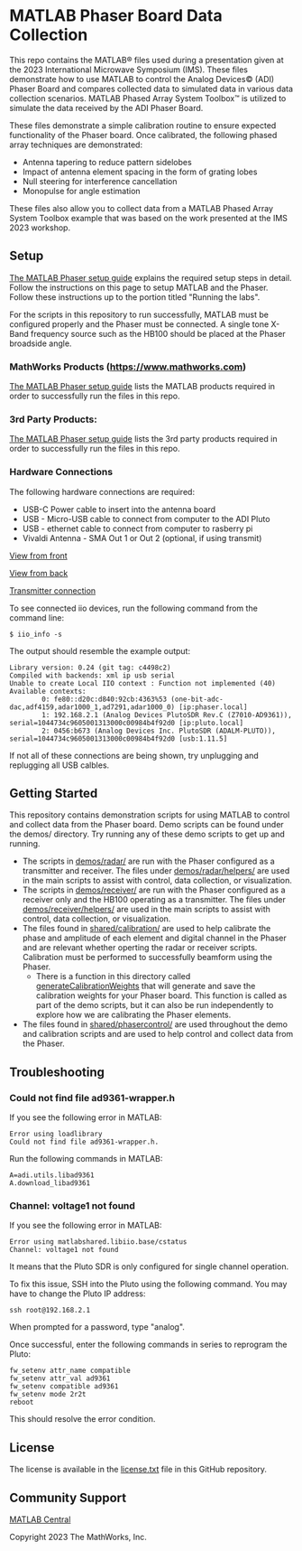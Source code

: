 # MATLAB Phaser Board Data Collection

This repo contains the MATLAB&reg; files used during a presentation given at the 2023 International Microwave Symposium (IMS). These files demonstrate how to use MATLAB to control the Analog Devices&copy; (ADI) Phaser Board and compares collected data to simulated data in various data collection scenarios. MATLAB Phased Array System Toolbox&trade; is utilized to simulate the data received by the ADI Phaser Board.

These files demonstrate a simple calibration routine to ensure expected functionality of the Phaser board. Once calibrated, the following phased array techniques are demonstrated:
- Antenna tapering to reduce pattern sidelobes
- Impact of antenna element spacing in the form of grating lobes
- Null steering for interference cancellation
- Monopulse for angle estimation

These files also allow you to collect data from a MATLAB Phased Array System Toolbox example that was based on the work presented at the IMS 2023 workshop.

## Setup

[The MATLAB Phaser setup guide](https://wiki.analog.com/phaser_matlab) explains the required setup steps in detail. Follow the instructions on this page to setup MATLAB and the Phaser. Follow these instructions up to the portion titled "Running the labs".

For the scripts in this repository to run successfully, MATLAB must be configured properly and the Phaser must be connected. A single tone X-Band frequency source such as the HB100 should be placed at the Phaser broadside angle.

### MathWorks Products (https://www.mathworks.com)

[The MATLAB Phaser setup guide](https://wiki.analog.com/phaser_matlab) lists the MATLAB products required in order to successfully run the files in this repo.

### 3rd Party Products:

[The MATLAB Phaser setup guide](https://wiki.analog.com/phaser_matlab) lists the 3rd party products required in order to successfully run the files in this repo.

### Hardware Connections

The following hardware connections are required:

- USB-C Power cable to insert into the antenna board
- USB - Micro-USB cable to connect from computer to the ADI Pluto
- USB - ethernet cable to connect from computer to rasberry pi
- Vivaldi Antenna - SMA Out 1 or Out 2 (optional, if using transmit)

[View from front](frontsideconnections.jpg)

[View from back](backsideconnections.jpg)

[Transmitter connection](transmitterconnections.jpg)

To see connected iio devices, run the following command from the command line:

```
$ iio_info -s
```

The output should resemble the example output:

```
Library version: 0.24 (git tag: c4498c2)
Compiled with backends: xml ip usb serial
Unable to create Local IIO context : Function not implemented (40)
Available contexts:
        0: fe80::d20c:d840:92cb:4363%53 (one-bit-adc-dac,adf4159,adar1000_1,ad7291,adar1000_0) [ip:phaser.local]
        1: 192.168.2.1 (Analog Devices PlutoSDR Rev.C (Z7010-AD9361)), serial=1044734c9605001313000c00984b4f92d0 [ip:pluto.local]
        2: 0456:b673 (Analog Devices Inc. PlutoSDR (ADALM-PLUTO)), serial=1044734c9605001313000c00984b4f92d0 [usb:1.11.5]
```

If not all of these connections are being shown, try unplugging and replugging all USB calbles.

## Getting Started

This repository contains demonstration scripts for using MATLAB to control and collect data from the Phaser board. Demo scripts can be found under the demos/ directory. Try running any of these demo scripts to get up and running.

- The scripts in [demos/radar/](demos/radar/) are run with the Phaser configured as a transmitter and receiver. The files under [demos/radar/helpers/](demos/radar/helpers/) are used in the main scripts to assist with control, data collection, or visualization.
- The scripts in [demos/receiver/](demos/receiver/) are run with the Phaser configured as a receiver only and the HB100 operating as a transmitter. The files under [demos/receiver/helpers/](demos/receiver/helpers/) are used in the main scripts to assist with control, data collection, or visualization.
- The files found in [shared/calibration/](shared/calibration/) are used to help calibrate the phase and amplitude of each element and digital channel in the Phaser and are relevant whether operting the radar or receiver scripts. Calibration must be performed to successfully beamform using the Phaser.
    - There is a function in this directory called [generateCalibrationWeights](shared/calibration/generateCalibrationWeights) that will generate and save the calibration weights for your Phaser board. This function is called as part of the demo scripts, but it can also be run independently to explore how we are calibrating the Phaser elements.
- The files found in [shared/phasercontrol/](shared/phasercontrol/) are used throughout the demo and calibration scripts and are used to help control and collect data from the Phaser.

## Troubleshooting

### Could not find file ad9361-wrapper.h

If you see the following error in MATLAB:

```
Error using loadlibrary
Could not find file ad9361-wrapper.h.
```

Run the following commands in MATLAB:

```
A=adi.utils.libad9361
A.download_libad9361
```

### Channel: voltage1 not found

If you see the following error in MATLAB:

```
Error using matlabshared.libiio.base/cstatus
Channel: voltage1 not found
```

It means that the Pluto SDR is only configured for single channel operation.

To fix this issue, SSH into the Pluto using the following command. You may have to change the Pluto IP address:

```
ssh root@192.168.2.1
```

When prompted for a password, type "analog".

Once successful, enter the following commands in series to reprogram the Pluto:

```
fw_setenv attr_name compatible
fw_setenv attr_val ad9361
fw_setenv compatible ad9361
fw_setenv mode 2r2t
reboot
```

This should resolve the error condition.

## License

The license is available in the [license.txt](license.txt) file in this GitHub repository.

## Community Support
[MATLAB Central](https://www.mathworks.com/matlabcentral)

Copyright 2023 The MathWorks, Inc.


